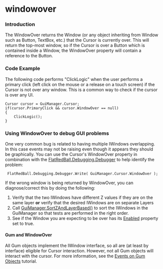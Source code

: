 # windowover

### Introduction

The WindowOver returns the Window (or any object inheriting from Window such as Button, TextBox, etc.) that the Cursor is currently over. This will return the top-most window, so if the Cursor is over a Button which is contained inside a Window, the WindowOver property will contain a reference to the Button.

### Code Example

The following code performs "ClickLogic" when the user performs a primary click (left click on the mouse or a release on a touch screen) if the Cursor is not over any window. This is a common way to check if the cursor is over any UI.

```
Cursor cursor = GuiManager.Cursor;
if(cursor.PrimaryClick && cursor.WindowOver == null)
{
    ClickLogic();
}
```

### Using WindowOver to debug GUI problems

One very common bug is related to having multiple IWindows overlapping. In this case events may not be raising even though it appears they should be graphically. You can use the Cursor's WindowOver property in combination with the [FlatRedBall.Debugging.Debugger](../../../../frb/docs/index.php) to help identify the problem:

```
 FlatRedBall.Debugging.Debugger.Write( GuiManager.Cursor.WindowOver );
```

If the wrong window is being returned by WindowOver, you can diagnose/correct this by doing the following:

1. Verify that the two IWindows have different Z values if they are on the same layer **or** verify that the desired IWindows are on separate Layers
2. Call [GuiManager.SortZAndLayerBased()](../../../../frb/docs/index.php) to sort the IWindows in the GuiManager so that tests are performed in the right order.
3. See if the Window you are expecting to be over has its [Enabled](../../../../frb/docs/index.php) property set to true.

#### Gum and WindowOver

All Gum objects implement the IWindow interface, so all are (at least by interface) eligible for Cursor interaction. However, not all Gum objects will interact with the cursor. For more information, see the [Events on Gum Objects](../../../../gum/tutorials/tutorials-gum-events-on-gum-objects.md) tutorial.
